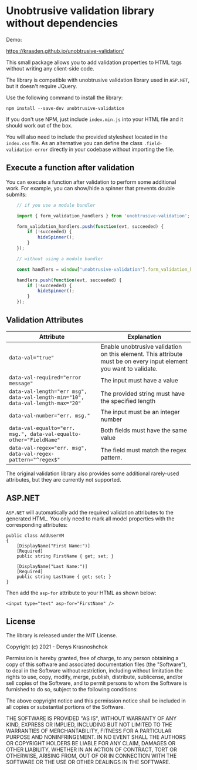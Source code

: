 # Unobtrusive validation library without dependencies

Demo:

https://kraaden.github.io/unobtrusive-validation/

This small package allows you to add validation properties to HTML tags without writing any client-side code.

The library is compatible with unobtrusive validation library used in `ASP.NET`, but it doesn't require JQuery.



Use the following command to install the library:

    npm install --save-dev unobtrusive-validation

If you don't use NPM, just include `index.min.js` into your HTML file and it should work out of the box.

You will also need to include the provided stylesheet located in the `index.css` file. As an alternative you can define the class `.field-validation-error` directly in your codebase without importing the file.

## Execute a function after validation

You can execute a function after validation to perform some additional work. For example, you can show/hide a spinner that prevents double submits:

```javascript
    // if you use a module bundler

    import { form_validation_handlers } from 'unobtrusive-validation';

    form_validation_handlers.push(function(evt, succeeded) {
        if (!succeeded) {
            hideSpinner();
        }
    });

    // without using a module bundler

    const handlers = window["unobtrusive-validation"].form_validation_handlers;

    handlers.push(function(evt, succeeded) {
        if (!succeeded) {
            hideSpinner();
        }
    });
```

## Validation Attributes

|Attribute|Explanation|
|-|-|
|`data-val="true"`|Enable unobtrusive validation on this element. This attribute must be on every input element you want to validate.|
|`data-val-required="error message"`|The input must have a value|
|`data-val-length="err msg", data-val-length-min="10", data-val-length-max="20"`|The provided string must have the specified length|
|`data-val-number="err. msg."`|The input must be an integer number|
|`data-val-equalto="err. msg.", data-val-equalto-other="FieldName"`|Both fields must have the same value|
|`data-val-regex="err. msg", data-val-regex-pattern="^regex$"`|The field must match the regex pattern.|

The original validation library also provides some additional rarely-used attributes, but they are currently not supported.

## ASP.NET

`ASP.NET` will automatically add the required validation attributes to the generated HTML. You only need to mark all model properties with the corresponding attributes:

    public class AddUserVM
    {
        [DisplayName("First Name:")]
        [Required]
        public string FirstName { get; set; }
        
        [DisplayName("Last Name:")]
        [Required]
        public string LastName { get; set; }
    }

Then add the `asp-for` attribute to your HTML as shown below:

    <input type="text" asp-for="FirstName" />

## License

The library is released under the MIT License.

Copyright (c) 2021 - Denys Krasnoshchok

Permission is hereby granted, free of charge, to any person obtaining a copy
of this software and associated documentation files (the "Software"), to deal
in the Software without restriction, including without limitation the rights
to use, copy, modify, merge, publish, distribute, sublicense, and/or sell
copies of the Software, and to permit persons to whom the Software is
furnished to do so, subject to the following conditions:

The above copyright notice and this permission notice shall be included in
all copies or substantial portions of the Software.

THE SOFTWARE IS PROVIDED "AS IS", WITHOUT WARRANTY OF ANY KIND, EXPRESS OR
IMPLIED, INCLUDING BUT NOT LIMITED TO THE WARRANTIES OF MERCHANTABILITY,
FITNESS FOR A PARTICULAR PURPOSE AND NONINFRINGEMENT. IN NO EVENT SHALL THE
AUTHORS OR COPYRIGHT HOLDERS BE LIABLE FOR ANY CLAIM, DAMAGES OR OTHER
LIABILITY, WHETHER IN AN ACTION OF CONTRACT, TORT OR OTHERWISE, ARISING FROM,
OUT OF OR IN CONNECTION WITH THE SOFTWARE OR THE USE OR OTHER DEALINGS IN
THE SOFTWARE.
